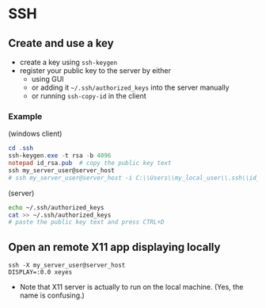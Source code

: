 # SSH

## Create and use a key

- create a key using `ssh-keygen`
- register your public key to the server by either
    - using GUI
    - or adding it `~/.ssh/authorized_keys` into the server manually
    - or running `ssh-copy-id` in the client

### Example

(windows client)

```powershell
cd .ssh
ssh-keygen.exe -t rsa -b 4096
notepad id_rsa.pub  # copy the public key text
ssh my_server_user@server_host
# ssh my_server_user@server_host -i C:\\Users\\my_local_user\\.ssh\\id_rsa
```
(server)

```bash
echo ~/.ssh/authorized_keys
cat >> ~/.ssh/authorized_keys
# paste the public key text and press CTRL+D
```



## Open an remote X11 app displaying locally

```
ssh -X my_server_user@server_host
DISPLAY=:0.0 xeyes
```

- Note that X11 server is actually to run on the local machine. (Yes, the name is confusing.)
